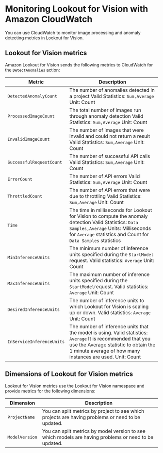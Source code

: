 # Monitoring Lookout for Vision with Amazon CloudWatch<a name="security-monitoring-cloudwatch"></a>

You can use CloudWatch to monitor image processing and anomaly detecting metrics in Lookout for Vision\.

## Lookout for Vision metrics<a name="cloudwatch-metrics"></a>

Amazon Lookout for Vision sends the following metrics to CloudWatch for the `DetectAnomalies` action:


| Metric | Description | 
| --- | --- | 
|  `DetectedAnomalyCount` |  The number of anomalies detected in a project Valid Statistics: `Sum,Average` Unit: Count  | 
|  `ProcessedImageCount` |  The total number of images run through anomaly detection Valid Statistics: `Sum,Average` Unit: Count  | 
|  `InvalidImageCount` |  The number of images that were invalid and could not return a result Valid Statistics: `Sum,Average` Unit: Count  | 
|  `SuccessfulRequestCount` |  The number of successful API calls Valid Statistics: `Sum,Average` Unit: Count  | 
|  `ErrorCount` |  The number of API errors Valid Statistics: `Sum,Average` Unit: Count  | 
|  `ThrottledCount` |  The number of API errors that were due to throttling Valid Statistics: `Sum,Average` Unit: Count  | 
|  `Time` |  The time in milliseconds for Lookout for Vision to compute the anomaly detection Valid Statistics: `Data Samples,Average` Units: Milliseconds for `Average` statistics and Count for `Data Samples` statistics  | 
| `MinInferenceUnits` | The minimum number of inference units specified during the `StartModel` request\. Valid statistics: `Average` Unit: Count  | 
| `MaxInferenceUnits` | The maximum number of inference units specified during the `StartModel`request\. Valid statistics: `Average` Unit: Count  | 
|  `DesiredInferenceUnits`  |  The number of inference units to which Lookout for Vision is scaling up or down\.  Valid statistics: `Average` Unit: Count  | 
|  `InServiceInferenceUnits`  |  The number of inference units that the model is using\. Valid statistics: `Average` It is recommended that you use the Average statistic to obtain the 1 minute average of how many instances are used\. Unit: Count  | 

## Dimensions of Lookout for Vision metrics<a name="cloudwatch-metric-dimensions"></a>

Lookout for Vision metrics use the Lookout for Vision namespace and provide metrics for the following dimensions:


| Dimension | Description | 
| --- | --- | 
|  `ProjectName`  |  You can split metrics by project to see which projects are having problems or need to be updated\.  | 
|  `ModelVersion`  |  You can split metrics by model version to see which models are having problems or need to be updated\.  | 